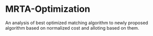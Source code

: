 # MRTA-Optimization
An analysis of best optimized matching algorithm to newly proposed algorithm based on normalized cost and alloting based on them.
